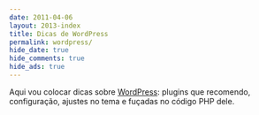 ```yaml
---
date: 2011-04-06
layout: 2013-index
title: Dicas de WordPress
permalink: wordpress/
hide_date: true
hide_comments: true
hide_ads: true
---
```


Aqui vou colocar dicas sobre [WordPress](http://br.wordpress.org/): plugins que recomendo, configuração, ajustes no tema e fuçadas no código PHP dele.

<!-- The article list is generated by the template -->
